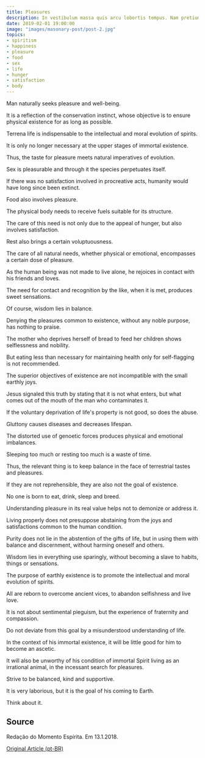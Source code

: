 ```yaml
---
title: Pleasures
description: In vestibulum massa quis arcu lobortis tempus. Nam pretium arcu in odio vulputate luctus.
date: 2019-02-01 19:00:00
image: "images/masonary-post/post-2.jpg"
topics: 
- spiritism
- happiness
- pleasure
- food
- sex
- life
- hunger
- satisfaction
- body
---
```


Man naturally seeks pleasure and well-being.

It is a reflection of the conservation instinct, whose objective is to ensure physical existence for as long as possible.

Terrena life is indispensable to the intellectual and moral evolution of spirits.

It is only no longer necessary at the upper stages of immortal existence.

Thus, the taste for pleasure meets natural imperatives of evolution.

Sex is pleasurable and through it the species perpetuates itself.

If there was no satisfaction involved in procreative acts, humanity would have long since been extinct.

Food also involves pleasure.

The physical body needs to receive fuels suitable for its structure.

The care of this need is not only due to the appeal of hunger, but also involves satisfaction.

Rest also brings a certain voluptuousness.

The care of all natural needs, whether physical or emotional, encompasses a certain dose of pleasure.

As the human being was not made to live alone, he rejoices in contact with his friends and loves.

The need for contact and recognition by the like, when it is met, produces sweet sensations.

Of course, wisdom lies in balance.

Denying the pleasures common to existence, without any noble purpose, has nothing to praise.

The mother who deprives herself of bread to feed her children shows selflessness and nobility.

But eating less than necessary for maintaining health only for self-flagging is not recommended.

The superior objectives of existence are not incompatible with the small earthly joys.

Jesus signaled this truth by stating that it is not what enters, but what comes out of the mouth of the man who contaminates it.

If the voluntary deprivation of life's property is not good, so does the abuse.

Gluttony causes diseases and decreases lifespan.

The distorted use of genoetic forces produces physical and emotional imbalances.

Sleeping too much or resting too much is a waste of time.

Thus, the relevant thing is to keep balance in the face of terrestrial tastes and pleasures.

If they are not reprehensible, they are also not the goal of existence.

No one is born to eat, drink, sleep and breed.

Understanding pleasure in its real value helps not to demonize or address it.

Living properly does not presuppose abstaining from the joys and satisfactions common to the human condition.

Purity does not lie in the abstention of the gifts of life, but in using them with balance and discernment, without harming oneself and others.

Wisdom lies in everything use sparingly, without becoming a slave to habits, things or sensations.

The purpose of earthly existence is to promote the intellectual and moral evolution of spirits.

All are reborn to overcome ancient vices, to abandon selfishness and live love.

It is not about sentimental pieguism, but the experience of fraternity and compassion.

Do not deviate from this goal by a misunderstood understanding of life.

In the context of his immortal existence, it will be little good for him to become an ascetic.

It will also be unworthy of his condition of immortal Spirit living as an irrational animal, in the incessant search for pleasures.

Strive to be balanced, kind and supportive.

It is very laborious, but it is the goal of his coming to Earth.

Think about it.

## Source
Redação do Momento Espírita.
Em 13.1.2018.

[Original Article (pt-BR)](http://www.momento.com.br/pt/ler_texto.php?id=5310)

